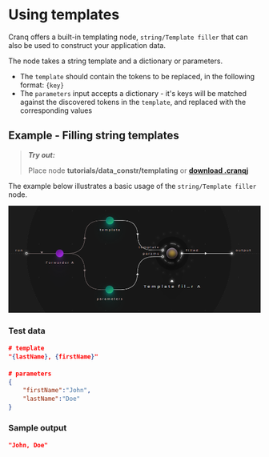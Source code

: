 # Using templates

Cranq offers a built-in templating node, ```string/Template filler``` that can also be used to construct your application data. 

The node takes a string template and a dictionary or parameters.
- The ```template``` should contain the tokens to be replaced, in the following format: ```{key}```
- The ```parameters``` input accepts a dictionary - it's keys will be matched against the discovered tokens in the ```template```, and replaced with the corresponding values


## Example - Filling string templates

> **_Try out:_**
>
> Place node **tutorials/data_constr/templating** or **[download .cranqj](cranqj/data_constr_template.cranqj)** 

The example below illustrates a basic usage of the ```string/Template filler``` node.

![](images/2021-07-20-13-29-22.png)

### Test data

```json
# template
"{lastName}, {firstName}"

# parameters
{
    "firstName":"John",
    "lastName":"Doe"
}   
```

### Sample output

```json
"John, Doe"
```